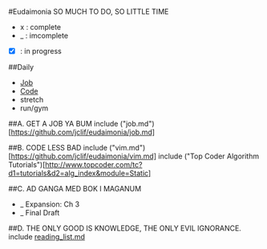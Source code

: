 #Eudaimonia
SO MUCH TO DO, SO LITTLE TIME
*  x  : complete
*  _  : imcomplete
* [x] : in progress

##Daily
* [Job](#job)
* [Code](#code-less-bad)
* stretch
* run/gym

##A. <a name="job"></a>GET A JOB YA BUM
include ("job.md")[https://github.com/jclif/eudaimonia/job.md]

##B. <a name="code-less-bad"></a>CODE LESS BAD
include ("vim.md")[https://github.com/jclif/eudaimonia/vim.md]
include ("Top Coder Algorithm Tutorials")[http://www.topcoder.com/tc?d1=tutorials&d2=alg_index&module=Static]

##C. AD GANGA MED BOK I MAGANUM
* _ Expansion: Ch 3
* _ Final Draft

##D. THE ONLY GOOD IS KNOWLEDGE, THE ONLY EVIL IGNORANCE.
include [reading_list.md](https://github.com/jclif/eudaimonia/reading_list.md)
